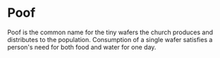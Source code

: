 # Poof
Poof is the common name for the tiny wafers the church produces and distributes to the population. Consumption of a single wafer satisfies a person's need for both food and water for one day.